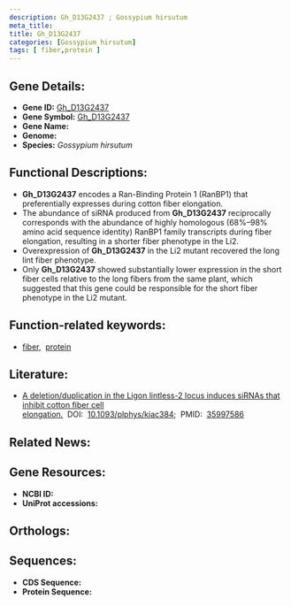 ```yaml
---
description: Gh_D13G2437 ; Gossypium hirsutum
meta_title:
title: Gh_D13G2437
categories: [Gossypium hirsutum]
tags: [ fiber,protein ]
---
```


## Gene Details:
- **Gene ID:** [Gh_D13G2437]()
- **Gene Symbol:** <u>Gh_D13G2437</u>
- **Gene Name:** 
- **Genome:** []()
- **Species:** *Gossypium hirsutum*

## Functional Descriptions:
   - **Gh_D13G2437** encodes a Ran-Binding Protein 1 (RanBP1) that preferentially expresses during cotton fiber elongation.
   - The abundance of siRNA produced from **Gh_D13G2437** reciprocally corresponds with the abundance of highly homologous (68%–98% amino acid sequence identity) RanBP1 family transcripts during fiber elongation, resulting in a shorter fiber phenotype in the Li2.
   - Overexpression of **Gh_D13G2437** in the Li2 mutant recovered the long lint fiber phenotype.
   - Only **Gh_D13G2437** showed substantially lower expression in the short fiber cells relative to the long fibers from the same plant, which suggested that this gene could be responsible for the short fiber phenotype in the Li2 mutant.

## Function-related keywords:
   - [fiber](/tags/fiber/),&nbsp;&nbsp;[protein](/tags/protein/)

## Literature:
   - [A deletion/duplication in the Ligon lintless-2 locus induces siRNAs that inhibit cotton fiber cell elongation.](https://doi.org/10.1093/plphys/kiac384)&nbsp;&nbsp;DOI:&nbsp;&nbsp;[10.1093/plphys/kiac384](https://doi.org/10.1093/plphys/kiac384);&nbsp;&nbsp;PMID:&nbsp;&nbsp;[35997586](https://pubmed.ncbi.nlm.nih.gov/35997586/)

## Related News:

## Gene Resources:
- **NCBI ID:**  [](https://www.ncbi.nlm.nih.gov/gene/?term=)
- **UniProt accessions:**  [](https://www.uniprot.org/uniprotkb//entry)

## Orthologs:

## Sequences:
- **CDS Sequence:**
- **Protein Sequence:**
